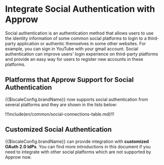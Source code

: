 # Integrate Social Authentication with Approw

<LastUpdated/>

Social authentication is an authentication method that allows users to use the identity information of some common social platforms to login to a third-party application or authentic themselves in some other websites. For example, you can sign in YouTube with your gmail account. Social authentication can improve users' login experience on third-party platforms and provide an easy way for users to register new accounts in these platforms.

## Platforms that Approw Support for Social Authentication 

{{$localeConfig.brandName}} now supports social authentication from several platforms and they are shown in the lists below:

!!!include(en/common/social-connections-table.md)!!!

## Customized Social Authentication

{{$localeConfig.brandName}} can provide integration with **customized OAuth 2.0 IdPs**. You can find more introductions in this <router-link to="/en/connections/custom-social-provider/" target="_blank"> document </router-link> if you need to integrate with other social platforms which are not supported by Approw now.

<!--
## 微信解决方案
{{$localeConfig.brandName}} 针对微信生态有一套完整的解决方案，你可以查看[产品介绍](https://authing.cn/solutions/wechat)以及阅读[打通微信账号体系指引](/guides/wechat-ecosystem/)。
-->
